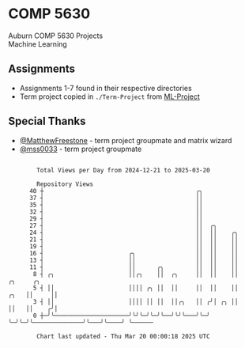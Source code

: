 # COMP 5630
Auburn COMP 5630 Projects  
Machine Learning

## Assignments
- Assignments 1-7 found in their respective directories
- Term project copied in `./Term-Project` from [ML-Project](https://github.com/wumphlett/ML-Project)

## Special Thanks
- [@MatthewFreestone](https://github.com/MatthewFreestone) - term project groupmate and matrix wizard
- [@mss0033](https://github.com/mss0033) - term project groupmate

```

        Total Views per Day from 2024-12-21 to 2025-03-20

        Repository Views
      40 ┼                                           ╭╮
      37 ┤                                           ││
      35 ┤                                           ││
      32 ┤                                           ││
      29 ┤                                           ││
      27 ┤                                           ││  ╭╮
      24 ┤                                           ││  ││    ╭╮
      21 ┤                                           ││  ││    ││
      19 ┤                                           ││  ││    ││
      16 ┤                        ╭╮                 ││  ││    ││
      13 ┤                        ││                 ││  ││    ││
      11 ┤                        ││      ╭╮         ││  ││    ││
       8 ┤ ╭╮                     ││╭╮    ││  ╭╮     ││  ││    ││                   ╭╮     ╭╮
       5 ┤ ││                     ││││ ╭╮ ││  ││     ││  ││    ││              ╭╮   ││     ││
       3 ┤ ││                     ││││ ││ ││  ││╭╮   ││ ╭╯│ ╭╮ ││              ││   ││    ╭╯│
       0 ┼─╯╰─────────────────────╯╰╯╰─╯╰─╯╰──╯╰╯╰───╯╰─╯ ╰─╯╰─╯╰──────────────╯╰───╯╰────╯ ╰──────

        Chart last updated - Thu Mar 20 00:00:18 2025 UTC
        
```
